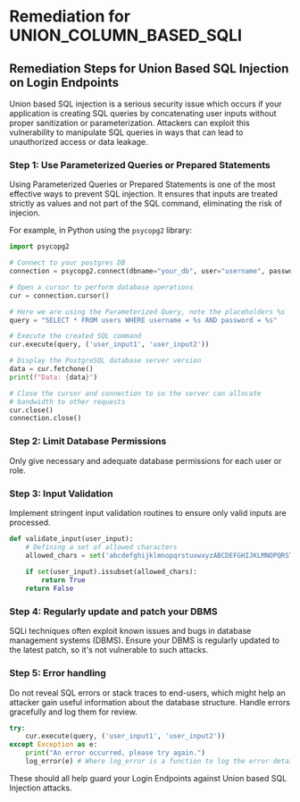 # Remediation for UNION_COLUMN_BASED_SQLI

## Remediation Steps for Union Based SQL Injection on Login Endpoints

Union based SQL injection is a serious security issue which occurs if your application is creating SQL queries by concatenating user inputs without proper sanitization or parameterization. Attackers can exploit this vulnerability to manipulate SQL queries in ways that can lead to unauthorized access or data leakage.

### Step 1: Use Parameterized Queries or Prepared Statements
Using Parameterized Queries or Prepared Statements is one of the most effective ways to prevent SQL injection. It ensures that inputs are treated strictly as values and not part of the SQL command, eliminating the risk of injecion.

For example, in Python using the `psycopg2` library:

```python
import psycopg2

# Connect to your postgres DB
connection = psycopg2.connect(dbname="your_db", user="username", password="password")

# Open a cursor to perform database operations
cur = connection.cursor()

# Here we are using the Parameterized Query, note the placeholders %s
query = "SELECT * FROM users WHERE username = %s AND password = %s"

# Execute the created SQL command
cur.execute(query, ('user_input1', 'user_input2'))

# Display the PostgreSQL database server version
data = cur.fetchone()
print(f"Data: {data}")

# Close the cursor and connection to so the server can allocate
# bandwidth to other requests
cur.close()
connection.close()
```

### Step 2: Limit Database Permissions
Only give necessary and adequate database permissions for each user or role. 

### Step 3: Input Validation
Implement stringent input validation routines to ensure only valid inputs are processed. 

```python
def validate_input(user_input):
    # Defining a set of allowed characters
    allowed_chars = set('abcdefghijklmnopqrstuvwxyzABCDEFGHIJKLMNOPQRSTUVWXYZ0123456789')
    
    if set(user_input).issubset(allowed_chars):
        return True
    return False
```
### Step 4: Regularly update and patch your DBMS
SQLi techniques often exploit known issues and bugs in database management systems (DBMS). Ensure your DBMS is regularly updated to the latest patch, so it's not vulnerable to such attacks.

### Step 5: Error handling
Do not reveal SQL errors or stack traces to end-users, which might help an attacker gain useful information about the database structure. Handle errors gracefully and log them for review.
```python
try:
    cur.execute(query, ('user_input1', 'user_input2'))
except Exception as e:
    print("An error occurred, please try again.")
    log_error(e) # Where log_error is a function to log the error details in a secure log file.
```

These should all help guard your Login Endpoints against Union based SQL Injection attacks.